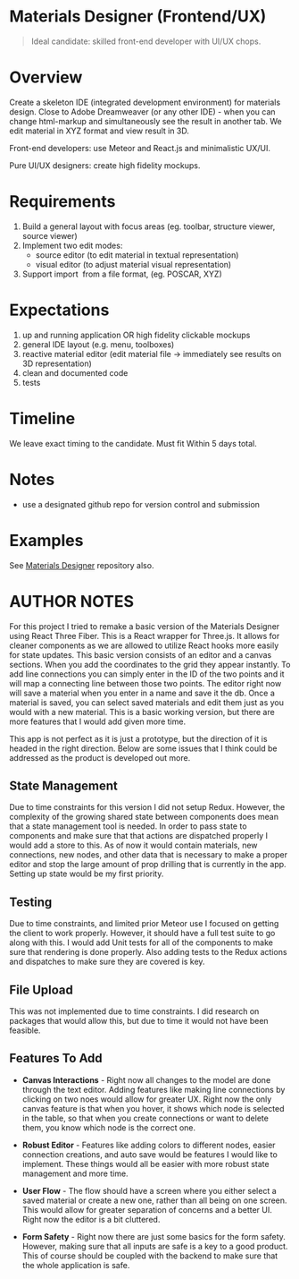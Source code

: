 # Materials Designer (Frontend/UX)

> Ideal candidate: skilled front-end developer with UI/UX chops.

# Overview

Create a skeleton IDE (integrated development environment) for materials design. Close to Adobe Dreamweaver (or any other IDE) - when you can change html-markup and simultaneously see the result in another tab. We edit material in XYZ format and view result in 3D.

Front-end developers: use Meteor and React.js and minimalistic UX/UI.

Pure UI/UX designers: create high fidelity mockups. 

# Requirements

1. Build a general layout with focus areas (eg. toolbar, structure viewer, source viewer)
2. Implement two edit modes:
   - source editor (to edit material in textual representation)
   - visual editor (to adjust material visual representation)
3. Support import  from a file format, (eg. POSCAR, XYZ)

# Expectations

1. up and running application OR high fidelity clickable mockups
2. general IDE layout (e.g. menu, toolboxes)
3. reactive material editor (edit material file → immediately see results on 3D representation)
4. clean and documented code
5. tests

# Timeline

We leave exact timing to the candidate. Must fit Within 5 days total.

# Notes

- use a designated github repo for version control and submission

# Examples

See [Materials Designer](https://github.com/Exabyte-io/materials-designer) repository also.

# AUTHOR NOTES

For this project I tried to remake a basic version of the Materials Designer using React Three Fiber. This is a React wrapper for Three.js.  It allows for cleaner components as we are allowed to utilize React hooks more easily for state updates.  This basic version consists of an editor and a canvas sections.  When you add the coordinates to the grid they appear instantly.  To add line connections you can simply enter in the ID of the two points and it will map a connecting line between those two points.  The editor right now will save a material when you enter in a name and save it the db.  Once a material is saved, you can select saved materials and edit them just as you would with a new material.  This is a basic working version, but there are more features that I would add given more time.

This app is not perfect as it is just a prototype, but the direction of it is headed in the right direction.  Below are some issues that I think could be addressed as the product is developed out more.

## State Management

Due to time constraints for this version I did not setup Redux. However, the complexity of the growing shared state between components does mean that a state management tool is needed.  In order to pass state to components and make sure that that actions are dispatched properly I would add a store to this.  As of now it would contain materials, new connections, new nodes, and other data that is necessary to make a proper editor and stop the large amount of prop drilling that is currently in the app.  Setting up state would be my first priority.

## Testing

Due to time constraints, and limited prior Meteor use I focused on getting the client to work properly.  However, it should have a full test suite to go along with this.  I would add Unit tests for all of the components to make sure that rendering is done properly.  Also adding tests to the Redux actions and dispatches to make sure they are covered is key.

## File Upload

This was not implemented due to time constraints.  I did research on packages that would allow this, but due to time it would not have been feasible.

## Features To Add

- **Canvas Interactions** - Right now all changes to the model are done through the text editor.  Adding features like making line connections by clicking on two noes would allow for greater UX.  Right now the only canvas feature is that when you hover, it shows which node is selected in the table, so that when you create connections or want to delete them, you know which node is the correct one.

- **Robust Editor** - Features like adding colors to different nodes, easier connection creations, and auto save would be features I would like to implement.  These things would all be easier with more robust state management and more time.

- **User Flow** - The flow should have a screen where you either select a saved material or create a new one, rather than all being on one screen.  This would allow for greater separation of concerns and a better UI.  Right now the editor is a bit cluttered.

- **Form Safety** - Right now there are just some basics for the form safety.  However, making sure that all inputs are safe is a key to a good product.  This of course should be coupled with the backend to make sure that the whole application is safe.
